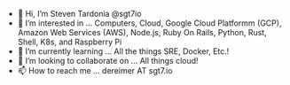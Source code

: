 - 👋 Hi, I’m Steven Tardonia @sgt7io
- 👀 I’m interested in ... Computers, Cloud, Google Cloud Platformm (GCP), Amazon Web Services (AWS), Node.js, Ruby On Rails, Python, Rust, Shell, K8s, and Raspberry Pi
- 🌱 I’m currently learning ... All the things SRE, Docker, Etc.!
- 💞️ I’m looking to collaborate on ... All things cloud!
- 📫 How to reach me ... dereimer AT sgt7.io

<!---
sgt7io/sgt7io is a ✨ special ✨ repository because its `README.md` (this file) appears on your GitHub profile.
You can click the Preview link to take a look at your changes.
--->
